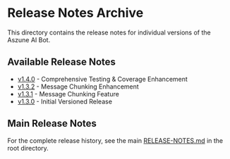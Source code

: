 # Release Notes Archive

This directory contains the release notes for individual versions of the Aszune AI Bot.

## Available Release Notes

- [v1.4.0](./v1.4.0.md) - Comprehensive Testing & Coverage Enhancement
- [v1.3.2](./v1.3.2.md) - Message Chunking Enhancement
- [v1.3.1](./v1.3.1.md) - Message Chunking Feature
- [v1.3.0](./v1.3.0.md) - Initial Versioned Release

## Main Release Notes

For the complete release history, see the main [RELEASE-NOTES.md](../RELEASE-NOTES.md) in the root
directory.
